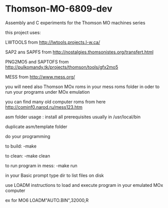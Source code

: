 # Thomson-MO-6809-dev
Assembly and C experiments for the Thomson MO machines series 


this project uses: 

LWTOOLS from http://lwtools.projects.l-w.ca/

SAP2 ans SAPFS from http://nostalgies.thomsonistes.org/transfert.html

PNG2MO5 and SAPTOFS from http://pulkomandy.tk/projects/thomson/tools/gfx2mo5


MESS from http://www.mess.org/

you will need also Thomson MOx roms in your mess roms folder in oder to run
your programs under MOx emulation

you can find many old computer roms from here http://cominf0.narod.ru/mess123.htm


asm folder usage :
install all prerequisites  usually in /usr/local/bin

duplicate asm/template folder 

do your programming

to build: 
-make

to clean: 
-make clean

to run program in mess:
-make run

in your Basic prompt type dir  to list files on disk

use LOADM instructions to load and execute program in your emulated MOx computer

ex for MO6
LOADM"AUTO.BIN",32000,R   
 
